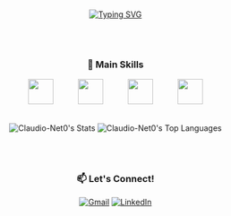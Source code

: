 <div align="center">
<!-- Borda Superior Animada -->
<!--<div align="center">
  <img src="https://readme-typing-svg.herokuapp.com/?font=Roboto+Mono&size=30&duration=3500&color=008080&center=true&vCenter=true&width=500&height=30&lines=▄▄▄▄▄▄▄▄▄▄▄▄▄▄▄▄▄▄▄▄▄▄▄▄▄▄▄▄▄▄▄▄▄▄▄▄▄▄▄▄▄▄▄▄▄▄▄▄▄▄▄▄▄▄▄▄▄▄▄▄▄▄▄" alt="Borda superior animada" />
</div>-->

<br />

<!-- Mensagem de Apresentação -->
<div align="center">
  
  [![Typing SVG](https://readme-typing-svg.herokuapp.com?font=Fira+Code&weight=450&pause=1000&color=F7F7F7&center=true&vCenter=true&width=800&lines=Hello%2C+my+name+is+Cl%C3%A1udio+Neto+;I'm+a+Back-End+Developer+From+Brazil;Welcome+to+my+Backyard)](https://git.io/typing-svg)
  
</div>

<br />
<br />

### 🚀 Main Skills

 <img src="https://cdn.jsdelivr.net/gh/devicons/devicon@latest/icons/php/php-original.svg" width="45px" hspace="20">
 <img src="https://cdn.jsdelivr.net/gh/devicons/devicon@latest/icons/mysql/mysql-original.svg" width="45px" hspace="20">
 <img src="https://cdn.jsdelivr.net/gh/devicons/devicon@latest/icons/git/git-original.svg" width="45px" hspace="20">
 <img src="https://cdn.jsdelivr.net/gh/devicons/devicon@latest/icons/github/github-original.svg" width="45px" hspace="20">

<br />
<br />

![Claudio-Net0's Stats](https://github-readme-stats.vercel.app/api?username=Claudio-Net0&theme=gotham&show_icons=true&hide_border=true&count_private=true)
![Claudio-Net0's Top Languages](https://github-readme-stats.vercel.app/api/top-langs/?username=Claudio-Net0&theme=gotham&show_icons=true&hide_border=true&layout=compact)

<br />
<br />

### 📫 Let's Connect!

[![Gmail](https://img.shields.io/badge/Gmail-D14836?style=for-the-badge&logo=gmail&logoColor=white)](mailto:claudioneto39@gmail.com)
[![LinkedIn](https://img.shields.io/badge/LinkedIn-0077B5?style=for-the-badge&logo=linkedin&logoColor=white)](https://linkedin.com/in/cláudio-neto-72b51b158)




<br />

<!-- Borda Inferior Animada -->
<!--<div align="center">
  <img src="https://readme-typing-svg.herokuapp.com/?font=Roboto+Mono&size=30&duration=3500&color=008080&center=true&vCenter=true&width=500&height=30&lines=▄▄▄▄▄▄▄▄▄▄▄▄▄▄▄▄▄▄▄▄▄▄▄▄▄▄▄▄▄▄▄▄▄▄▄▄▄▄▄▄▄▄▄▄▄▄▄▄▄▄▄▄▄▄▄▄▄▄▄▄▄▄▄" alt="Borda inferior animada" />
</div> -->
</div>
